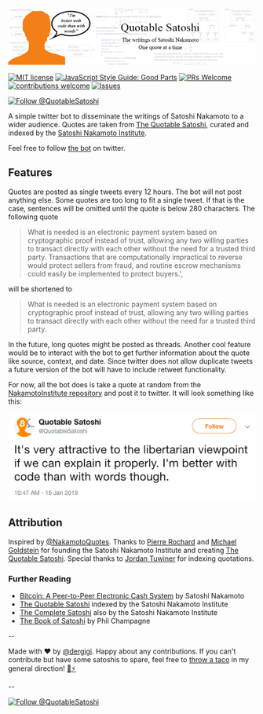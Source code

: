 ![Quotable Satoshi. The writings of Satoshi Nakamoto - one quote at a time](assets/banner.png)

[![MIT license](http://img.shields.io/badge/license-MIT-brightgreen.svg)](http://opensource.org/licenses/MIT)
[![JavaScript Style Guide: Good Parts](https://img.shields.io/badge/code%20style-goodparts-brightgreen.svg?style=flat)](https://github.com/dwyl/goodparts "JavaScript The Good Parts")
[![PRs Welcome](https://img.shields.io/badge/PRs-welcome-brightgreen.svg)](http://makeapullrequest.com) 
[![contributions welcome](https://img.shields.io/badge/contributions-welcome-brightgreen.svg?style=flat)](https://github.com/dwyl/goodparts/issues)
[![Issues](http://img.shields.io/github/issues/dergigi/QuotableSatoshi.svg)](https://github.com/dergigi/QuotableSatoshi/issues)

[![Follow @QuotableSatoshi](https://img.shields.io/twitter/follow/QuotableSatoshi.svg?style=social&logo=twitter)](https://twitter.com/intent/follow?screen_name=QuotableSatoshi)

A simple twitter bot to disseminate the writings of Satoshi Nakamoto to a wider audience. Quotes are taken from [The Quotable Satoshi](https://satoshi.nakamotoinstitute.org/quotes/), curated and indexed by the [Satoshi Nakamoto Institute](https://nakamotoinstitute.org/).

Feel free to follow [the bot](https://twitter.com/QuotableSatoshi) on twitter. 

## Features

Quotes are posted as single tweets every 12 hours. The bot will not post anything else. Some quotes are too long to fit a single tweet. If that is the case, sentences will be omitted until the quote is below 280 characters. The following quote

> What is needed is an electronic payment system based on cryptographic proof instead of trust, allowing any two willing parties to transact directly with each other without the need for a trusted third party. Transactions that are computationally impractical to reverse would protect sellers from fraud, and routine escrow mechanisms could easily be implemented to protect buyers.',

will be shortened to

> What is needed is an electronic payment system based on cryptographic proof instead of trust, allowing any two willing parties to transact directly with each other without the need for a trusted third party.

In the future, long quotes might be posted as threads. Another cool feature would be to interact with the bot to get further information about the quote like source, context, and date. Since twitter does not allow duplicate tweets a future version of the bot will have to include retweet functionality.

For now, all the bot does is take a quote at random from the [NakamotoInstitute repository](https://github.com/NakamotoInstitute/nakamotoinstitute.org) and post it to twitter. It will look something like this:

![Example tweet](assets/tweet.png)

## Attribution

Inspired by [@NakamotoQuotes](https://twitter.com/NakamotoQuotes). Thanks to [Pierre Rochard](https://twitter.com/pierre_rochard) and [Michael Goldstein](https://twitter.com/bitstein) for founding the Satoshi Nakamoto Institute and creating [The Quotable Satoshi](https://satoshi.nakamotoinstitute.org/quotes/). Special thanks to [Jordan Tuwiner](https://www.buybitcoinworldwide.com/) for indexing quotations.

### Further Reading

* [Bitcoin: A Peer-to-Peer Electronic Cash System](https://bitcoin.org/bitcoin.pdf) by Satoshi Nakamoto
* [The Quotable Satoshi](https://satoshi.nakamotoinstitute.org/quotes/) indexed by the Satoshi Nakamoto Institute
* [The Complete Satoshi](https://satoshi.nakamotoinstitute.org/) also by the Satoshi Nakamoto Institute
* [The Book of Satoshi](https://www.bookofsatoshi.com/) by Phil Champagne

--

Made with ❤️ by [@dergigi](https://github.com/dergigi/). Happy about any contributions. If you can't contribute but have some satoshis to spare, feel free to [throw a taco](https://tippin.me/@dergigi) in my general direction! [🌮⚡️](https://tippin.me/@dergigi)


--

[![Follow @QuotableSatoshi](https://img.shields.io/twitter/follow/QuotableSatoshi.svg?style=social&logo=twitter)](https://twitter.com/intent/follow?screen_name=QuotableSatoshi)